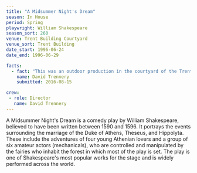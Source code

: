 ```yaml
---
title: "A Midsummer Night's Dream"
season: In House
period: Spring
playwright: William Shakespeare
season_sort: 260
venue: Trent Building Courtyard
venue_sort: Trent Building
date_start: 1996-06-24
date_end: 1996-06-29

facts:
  - fact: "This was an outdoor production in the courtyard of the Trent Building."
    name: David Trennery
    submitted: 2016-08-15

crew: 
 - role: Director
   name: David Trennery
---
```


A Midsummer Night's Dream is a comedy play by William Shakespeare, believed to have been written between 1590 and 1596. It portrays the events surrounding the marriage of the Duke of Athens, Theseus, and Hippolyta. These include the adventures of four young Athenian lovers and a group of six amateur actors (mechanicals), who are controlled and manipulated by the fairies who inhabit the forest in which most of the play is set. The play is one of Shakespeare's most popular works for the stage and is widely performed across the world.
